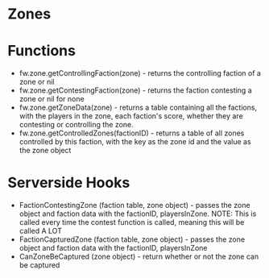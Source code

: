 # Zones

# Functions
 - fw.zone.getControllingFaction(zone) - returns the controlling faction of a zone or nil
 - fw.zone.getContestingFaction(zone) - returns the faction contesting a zone or nil for none
 - fw.zone.getZoneData(zone) - returns a table containing all the factions, with the players in the zone, each faction's score, whether they are contesting or controlling the zone.
 - fw.zone.getControlledZones(factionID) - returns a table of all zones controlled by this faction, with the key as the zone id and the value as the zone object

# Serverside Hooks
 - FactionContestingZone (faction table, zone object) - passes the zone object and faction data with the factionID, playersInZone. NOTE: This is called every time the contest function is called, meaning this will be called A LOT
 - FactionCapturedZone (faction table, zone object) - passes the zone object and faction data with the factionID, playersInZone
 - CanZoneBeCaptured (zone object) - return whether or not the zone can be captured
